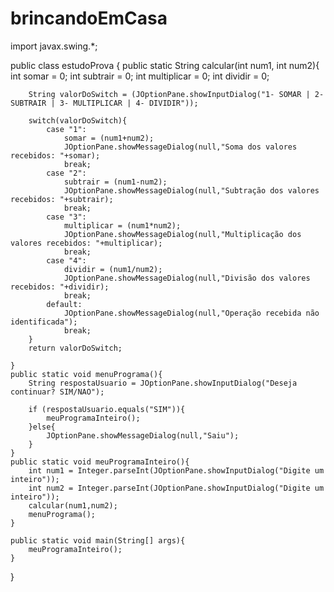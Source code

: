 # brincandoEmCasa

import javax.swing.*;

public class estudoProva {
    public static String calcular(int num1, int num2){
        int somar = 0;
        int subtrair = 0;
        int multiplicar = 0;
        int dividir = 0;

        String valorDoSwitch = (JOptionPane.showInputDialog("1- SOMAR | 2- SUBTRAIR | 3- MULTIPLICAR | 4- DIVIDIR"));

        switch(valorDoSwitch){
            case "1":
                somar = (num1+num2);
                JOptionPane.showMessageDialog(null,"Soma dos valores recebidos: "+somar);
                break;
            case "2":
                subtrair = (num1-num2);
                JOptionPane.showMessageDialog(null,"Subtração dos valores recebidos: "+subtrair);
                break;
            case "3":
                multiplicar = (num1*num2);
                JOptionPane.showMessageDialog(null,"Multiplicação dos valores recebidos: "+multiplicar);
                break;
            case "4":
                dividir = (num1/num2);
                JOptionPane.showMessageDialog(null,"Divisão dos valores recebidos: "+dividir);
                break;
            default:
                JOptionPane.showMessageDialog(null,"Operação recebida não identificada");
                break;
        }
        return valorDoSwitch;

    }
    public static void menuPrograma(){
        String respostaUsuario = JOptionPane.showInputDialog("Deseja continuar? SIM/NAO");

        if (respostaUsuario.equals("SIM")){
            meuProgramaInteiro();
        }else{
            JOptionPane.showMessageDialog(null,"Saiu");
        }
    }
    public static void meuProgramaInteiro(){
        int num1 = Integer.parseInt(JOptionPane.showInputDialog("Digite um inteiro"));
        int num2 = Integer.parseInt(JOptionPane.showInputDialog("Digite um inteiro"));
        calcular(num1,num2);
        menuPrograma();
    }

    public static void main(String[] args){
        meuProgramaInteiro();
    }
}
